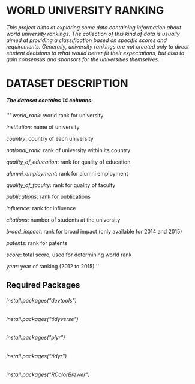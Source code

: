 # WORLD UNIVERSITY RANKING


###### This project aims at exploring some data containing information about world university rankings. The collection of this kind of data is usually aimed at providing a classification based on specific scores and requirements. Generally, university rankings are not created only to direct student decisions to what would better fit their expectations, but also to gain consensus and sponsors for the universities themselves.

# DATASET DESCRIPTION
##### The dataset contains 14 columns:
'''
*world_rank*: world rank for university

*institution*: name of university

*country*: country of each university

*national_rank*: rank of university within its country

*quality_of_education*: rank for quality of education

*alumni_employment*: rank for alumni employment

*quality_of_faculty*: rank for quality of faculty

*publications*: rank for publications

*influence*: rank for influence

*citations*: number of students at the university

*broad_impact*: rank for broad impact (only available for 2014 and 2015)

*patents*: rank for patents

*score*: total score, used for determining world rank

*year*: year of ranking (2012 to 2015)
'''

## Required Packages
###### install.packages("devtools")
###### install.packages("tidyverse")
###### install.packages("plyr")
###### install.packages("tidyr")
###### install.packages("RColorBrewer")
